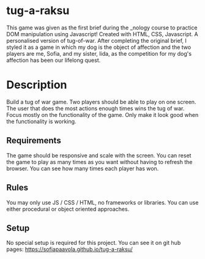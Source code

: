 # tug-a-raksu
This game was given as the first brief during the _nology course to practice DOM manipulation using Javascript! Created with HTML, CSS, Javascript. A personalised version of tug-of-war. After completing the original brief, I styled it as a game in which my dog is the object of affection and the two players are me, Sofia, and my sister, Iida, as the competition for my dog's affection has been our lifelong quest. 

# Description
Build a tug of war game. Two players should be able to play on one screen. The user that does the most actions enough times wins the tug of war. Focus mostly on the functionality of the game. Only make it look good when the functionality is working.

## Requirements
The game should be responsive and scale with the screen. You can reset the game to play as many times as you want without having to refresh the browser. You can see how many times each player has won.

## Rules
You may only use JS / CSS / HTML, no frameworks or libraries. You can use either procedural or object oriented approaches.

## Setup
No special setup is required for this project. You can see it on git hub pages: https://sofiapaavola.github.io/tug-a-raksu/



